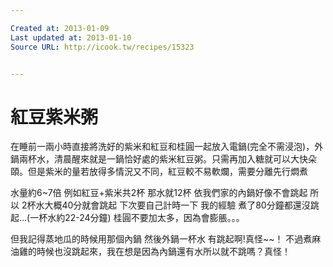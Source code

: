 ```yaml
---

Created at: 2013-01-09
Last updated at: 2013-01-10
Source URL: http://icook.tw/recipes/15323


---
```


# 紅豆紫米粥


在睡前一兩小時直接將洗好的紫米和紅豆和桂圓一起放入電鍋(完全不需浸泡)，外鍋兩杯水，清晨醒來就是一鍋恰好處的紫米紅豆粥。只需再加入糖就可以大快朵頤。但是紫米的量若放得多情況又不同，紅豆較不易軟爛，需要分離先行燜煮

水量約6~7倍 例如紅豆+紫米共2杯 那水就12杯
依我們家的內鍋好像不會跳起 所以 2杯水大概40分就會跳起 下次要自己計時一下 我的經驗 煮了80分鐘都還沒跳起...(一杯水約22-24分鐘)
桂圓不要加太多，因為會膨脹。。。

但我記得蒸地瓜的時候用那個內鍋 然後外鍋一杯水 有跳起啊!真怪~~！
不過煮麻油雞的時候也沒跳起來，我在想是因為內鍋還有水所以就不跳嗎？真怪！

